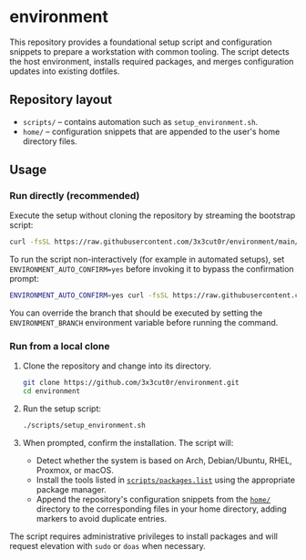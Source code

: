 # environment

This repository provides a foundational setup script and configuration snippets to prepare a workstation with common tooling. The script detects the host environment, installs required packages, and merges configuration updates into existing dotfiles.

## Repository layout

- `scripts/` – contains automation such as `setup_environment.sh`.
- `home/` – configuration snippets that are appended to the user's home directory files.

## Usage

### Run directly (recommended)

Execute the setup without cloning the repository by streaming the bootstrap script:

```bash
curl -fsSL https://raw.githubusercontent.com/3x3cut0r/environment/main/environment.sh | bash
```

To run the script non-interactively (for example in automated setups), set `ENVIRONMENT_AUTO_CONFIRM=yes` before invoking it to bypass the confirmation prompt:

```bash
ENVIRONMENT_AUTO_CONFIRM=yes curl -fsSL https://raw.githubusercontent.com/3x3cut0r/environment/main/environment.sh | bash
```

You can override the branch that should be executed by setting the `ENVIRONMENT_BRANCH` environment variable before running the command.

### Run from a local clone

1. Clone the repository and change into its directory.

   ```bash
   git clone https://github.com/3x3cut0r/environment.git
   cd environment
   ```
2. Run the setup script:

   ```bash
   ./scripts/setup_environment.sh
   ```

3. When prompted, confirm the installation. The script will:
   - Detect whether the system is based on Arch, Debian/Ubuntu, RHEL, Proxmox, or macOS.
   - Install the tools listed in [`scripts/packages.list`](scripts/packages.list) using the appropriate package manager.
   - Append the repository's configuration snippets from the [`home/`](home/) directory to the corresponding files in your home directory, adding markers to avoid duplicate entries.

The script requires administrative privileges to install packages and will request elevation with `sudo` or `doas` when necessary.
